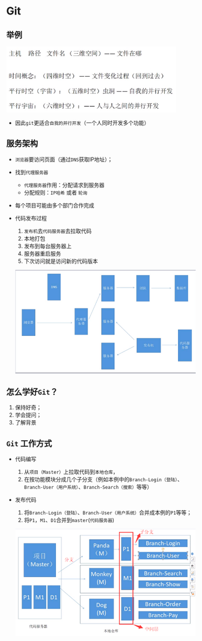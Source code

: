 # Git

## 举例

  ![示例](示例.png)
  + 因此`git`更适合`自我的并行开发`（一个人同时开发多个功能）

## 服务架构

+ `浏览器`要访问页面（通过`DNS`获取IP地址）；
+ 找到`代理服务器`
  + `代理服务器`作用：分配请求到服务器
  + 分配规则：`IP哈希` 或者 `轮询`
+ 每个项目可能由多个部门合作完成
+ 代码发布过程
  1. `发布机`去`代码服务器`去拉取代码
  2. 本地打包
  3. 发布到每台服务器上
  4. 服务器重启服务
  5. 下次访问就是访问新的代码版本

  ![服务架构](服务架构.png)

## 怎么学好`Git`？

1. 保持好奇；
2. 学会提问；
3. 了解背景

## `Git` 工作方式

+ 代码编写
  1. 从`项目（Master）`上拉取代码到`本地仓库`，
  2. 在按功能模块分成几个子分支（例如本例中的`Branch-Login（登陆）`、`Branch-User（用户系统）`、`Branch-Search（搜索）`等等）
+ 发布代码
  1. 将`Branch-Login（登陆）`、`Branch-User（用户系统）`合并成本例的`P1`等等；
  2. 将`P1`，`M1`、`D1`合并到`master`(`代码服务器`)

  ![项目开发流程](项目开发流程.png)